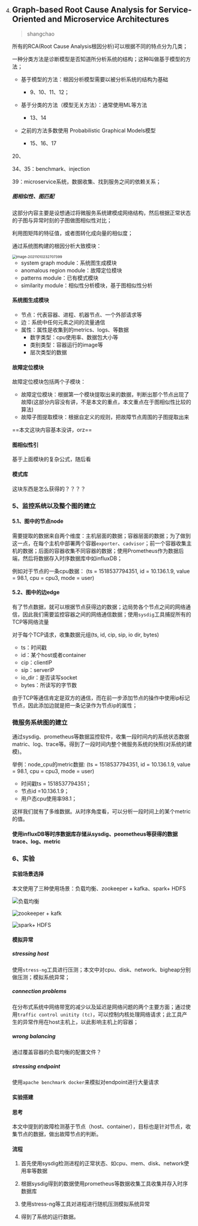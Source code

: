 4. ## Graph-based Root Cause Analysis for Service-Oriented and Microservice Architectures

   > shangchao
   
   所有的RCA(Root Cause Analysis根因分析)可以根据不同的特点分为几类；
   
   一种分类方法是诊断模型是否知道所分析系统的结构；这种叫做基于模型的方法；
   
   - 基于模型的方法：根因分析模型需要以被分析系统的结构为基础
     - 9、10、11、12；
   
   - 基于分类的方法（模型无关方法）：通常使用ML等方法
     - 13、14
   - 之前的方法多数使用 Probabilistic Graphical Models模型
     - 15、16、17
   
   20、
   
   34、35：benchmark、injection
   
   39：microservice系统，数据收集、找到服务之间的依赖关系；
   
   ##### 图相似性、图匹配
   
   这部分内容主要是设想通过将微服务系统建模成网络结构，然后根据正常状态的子图与异常时刻的子图做图相似性对比；
   
   利用图矩阵的特征值，或者图转化成向量的相似度；
   
   
   
   通过系统图构建的根因分析大致模块：
   
   <img src="../image/image-20211010232707399.png" alt="image-20211010232707399" style="zoom: 67%;" />
   
   - system graph module：系统图生成模块
   - anomalous region module：故障定位模块
   - patterns module：已有模式模块
   - similarity module：相似性分析模块，基于图相似性分析
   
   #### 系统图生成模块
   
   - 节点：代表容器、进程、机器节点、一个外部请求等
   - 边：系统中任何元素之间的流量通信
   - 属性：属性是收集到的metrics、logs、等数据
     - 数字类型：cpu使用率、数据包大小等
     - 类别类型：容器运行的image等
     - 层次类型的数据
   
   #### 故障定位模块
   
   故障定位模块包括两个子模块：
   
   - 故障定位模块：根据第一个模块提取出来的数据，判断出那个节点出现了故障(这部分内容没有讲，不是本文的重点，本文重点在于图相似性比较的算法)
   - 故障子图提取模块：根据自定义的规则，把故障节点周围的子图提取出来
   
   ==本文这块内容基本没讲，orz==
   
   #### 图相似性引
   
   基于上面模块的复杂公式，随后看
   
   #### 模式库
   
   这块东西是怎么获得的？？？？
   
   
   
   ### 5、监控系统以及整个图的建立
   
   #### 5.1、图中的节点node
   
   需要提取的数据来自两个维度：主机层面的数据；容器层面的数据；为了做到这一点，在每个主机中部署两个容器`exporter`、`cadvisor`；前一个容器收集主机的数据；后面的容器收集不同容器的数据；使用Prometheus作为数据后端，然后将数据存入时序数据库中如influxDB；
   
   例如对于节点的一条cpu数据： (ts = 1518537794351, id = 10.136.1.9, value = 98.1, cpu = cpu3, mode = user)
   
   #### 5.2、图中的边edge
   
   有了节点数据，就可以根据节点获得边的数据；边局势各个节点之间的网络通信，因此我们需要监控容器之间的网络通信数据；使用`sysdig`工具捕捉所有的TCP等网络流量
   
   对于每个TCP请求，收集数据元组(ts, id, cip, sip, io dir, bytes)
   
   - ts：时间戳
   - id：某个host或者container
   - cip：clientIP
   - sip：serverIP
   - io_dir：是否读写socket
   - bytes：所读写的字节数
   
   由于TCP等通信肯定是双方的通信，而在前一步添加节点的操作中使用ip标记节点，因此添加边就是把一条记录作为节点ip的属性；
   
   
   
   ### 微服务系统图的建立
   
   通过sysdig、prometheus等数据监控软件，收集一段时间内的系统状态数据matric、log、trace等。得到了一段时间内整个微服务系统的快照(对系统的建模)。
   
   举例：node_cpu的metric数据: (ts = 1518537794351, id = 10.136.1.9, value = 98.1, cpu = cpu3, mode = user)
   
   - 时间戳ts = 1518537794351；
   - 节点id =10.136.1.9；
   - 用户态cpu使用率98.1；
   
   这样我们就有了多维数据。从时序角度看，可以分析一段时间上的某个metric的值。
   
   #### 使用influxDB等时序数据库存储从sysdig、peometheus等获得的数据trace、log、metric
   
   ### 6、实验
   
   #### 实验场景选择
   
   本文使用了三种使用场景：负载均衡、zookeeper + kafka、spark+ HDFS
   
   ![负载均衡](../image/image-20211013155612768.png)
   
   ![zookeeper + kafk](../image/image-20211013155621058.png)
   
   ![spark+ HDFS](../image/image-20211013155628584.png)
   
   #### 模拟异常
   
   ##### stressing host
   
   使用`stress-ng`工具进行压测；本文中对cpu、disk、network、bigheap分别做压测；模拟系统异常；
   
   ##### connection problems
   
   在分布式系统中网络带宽的减少以及延迟是网络问题的两个主要方面；通过使用`traffic control unitity (tc)`，可以控制内核处理网络请求；此工具产生的异常作用在host主机上，以此影响主机上的容器；
   
   ##### wrong balancing
   
   通过覆盖容器的负载均衡的配置文件？
   
   ##### stressing endpoint
   
   使用`apache benchmark docker`来模拟对endpoint进行大量请求
   
   #### 实验搭建
   
   #### 思考
   
   本文中提到的故障检测基于节点（host、container），目标也是针对节点，收集节点的数据，做出故障节点的判断。
   
   #### 流程
   
   1. 首先使用sysdig检测进程的正常状态、如cpu、mem、disk、network使用率等数据
   
   2. 根据sysdig得到的数据使用prometheus等数据收集工具收集并存入时序数据库
   
   3. 使用stress-ng等工具对进程进行随机压测模拟系统异常
   
   4. 得到了系统的运行数据。
   
      